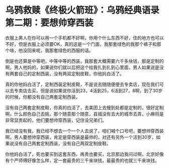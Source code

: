 # 乌鸦救赎《终极火箭班》：乌鸦经典语录第二期：要想帅穿西装

衣服上男人在你可以用一个手机都不好啊，你用个什么东西不好，住的地方也可以不好，但是衣服上必须要OK，真的这是一个门面，我那套绿色的我那个裤子和那个啥，他没回来呢，我那套绿色的西服的话。

倒是也还算是中等吧，中等中等的西装，我那套大概需要六千多块钱，那是定制的啊，男人他妈的，如果说你们就以后把这个给我扎到扎到心里面，男人如果说是没有两套自己的定制西装，没有两双定制皮鞋，你他妈白活了。

真的你他妈白活了，定制西装定制皮鞋，不是说去随随便便去专卖店，现在我们可以去专卖店去买，但是说如果说你活到23，4活到25，6活到27，8啊，到了30岁的时候，你都没有自己两套定制西装。

没有自己两套定制皮鞋，你真的白活了，去美团上去搜到处都是定制的，很好定制啊，什么颜色自己去挑，那个随意那个随意，县城没有去大的城市去弄，小麻将是非常显贵起的，他们要想帅穿西装，记住没兄弟们。

我已经没有我，我已经不想去一个一个人去说了，咱们喊个口号吧，要想帅穿西装啊，男人要想帅穿西装，肯定是穿西装是最帅的，对还有另外一个活到30岁，如果说没有自己两套定制西装，没有自己两双定制皮鞋。

你他妈白活了，死也要买到这套东西，再贵也要买，北京那边我问过啊，北京好像有个严师傅好像怎么样，定一套最贵的三千来块钱，最最贵的也就三千来块钱。


